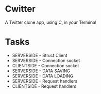 # Cwitter

A Twitter clone app, using C, in your Terminal

# Tasks

- SERVERSIDE - Struct Client
- SERVERSIDE - Connection socket
- CLIENTSIDE - Connection socket
- SERVERSIDE - DATA SAVING
- SERVERSIDE - DATA LOADING
- SERVERSIDE - Request handlers
- CLIENTSIDE - Request handlers
